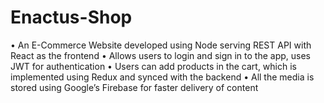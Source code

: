 # Enactus-Shop
• An E-Commerce Website developed using Node serving REST API with React as the frontend 
• Allows users to login and sign in to the app, uses JWT for authentication 
• Users can add products in the cart, which is implemented using Redux and synced with the backend 
• All the media is stored using Google’s Firebase for faster delivery of content
